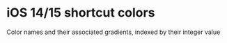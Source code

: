 # iOS 14/15 shortcut colors

Color names and their associated gradients, indexed by their integer value
